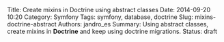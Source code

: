 Title: Create mixins in Doctrine using abstract classes
Date: 2014-09-20 10:20
Category: Symfony
Tags: symfony, database, doctrine
Slug: mixins-doctrine-abstract
Authors: jandro_es
Summary: Using abstract classes, create mixins in **Doctrine** and keep using doctrine migrations.
Status: draft